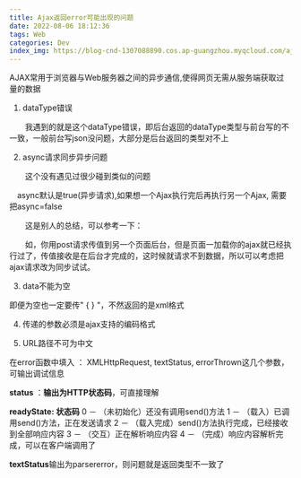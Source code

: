 ```yaml
---
title: Ajax返回error可能出现的问题
date: 2022-08-06 18:12:36
tags: Web
categories: Dev
index_img: https://blog-cnd-1307088890.cos.ap-guangzhou.myqcloud.com/ajax.jpg
---
```

AJAX常用于浏览器与Web服务器之间的异步通信,使得网页无需从服务端获取过量的数据
<!-- more -->

1. dataType错误

　　我遇到的就是这个dataType错误，即后台返回的dataType类型与前台写的不一致，一般前台写json没问题，大部分是后台返回的类型对不上

2. async请求同步异步问题

　　这个没有遇见过很少碰到类似的问题

 　async默认是true(异步请求),如果想一个Ajax执行完后再执行另一个Ajax, 需要把async=false

　　这是别人的总结，可以参考一下：

　　如，你用post请求传值到另一个页面后台，但是页面一加载你的ajax就已经执行过了，传值接收是在后台才完成的，这时候就请求不到数据，所以可以考虑把ajax请求改为同步试试。

3. data不能为空

即便为空也一定要传" { } "，不然返回的是xml格式

4. 传递的参数必须是ajax支持的编码格式

5. URL路径不可为中文

 

在error函数中填入 ： XMLHttpRequest, textStatus, errorThrown这几个参数，可输出调试信息

**status** ：**输出为HTTP状态码**，可直接理解

**readyState: 状态码**
0 － （未初始化）还没有调用send()方法
1 － （载入）已调用send()方法，正在发送请求
2 － （载入完成）send()方法执行完成，已经接收到全部响应内容
3 － （交互）正在解析响应内容
4 － （完成）响应内容解析完成，可以在客户端调用了

**textStatus**输出为parsererror，则问题就是返回类型不一致了
